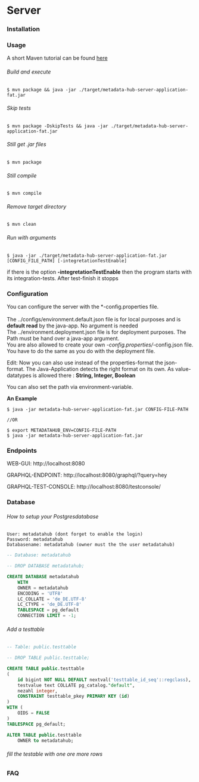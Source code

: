 # Server

### Installation


### Usage

A short Maven tutorial can be found [here](https://docs.google.com/document/d/16Iya2Z0hCarSu4MzKlrsoGz86bL85nANL7ZtI1y-_zE/edit?usp=sharing)

###### Build and execute

```console
$ mvn package && java -jar ./target/metadata-hub-server-application-fat.jar
```

###### Skip tests

```console
$ mvn package -DskipTests && java -jar ./target/metadata-hub-server-application-fat.jar
```

###### Still get .jar files

```console
$ mvn package
```

###### Still compile

```console
$ mvn compile
```

###### Remove target directory

```console
$ mvn clean
```

###### Run with arguments

```console
$ java -jar ./target/metadata-hub-server-application-fat.jar [CONFIG_FILE_PATH] [-integretationTestEnable]
```
if there is the option **-integretationTestEnable** then the program starts with its integration-tests. After test-finish it stopps

### Configuration
You can configure the server with the *-config.properties file.<br><br>
The ../configs/environment.default.json file is for local purposes and is **default read** by the java-app. No argument is needed<br>
The ../environment.deployment.json file is for deployment purposes. The Path must be hand over a java-app argument.<br>
You are also allowed to create your own *-config.properties/*-config.json file. You have to do the same as you do with the deployment file.

Edit: Now you can also use instead of the properties-format the json-format.
The Java-Application detects the right format on its own.
As value-datatypes is allowed there : **String, Integer, Boolean**

 You can also set the path via environment-variable.

**An Example**

```console
$ java -jar metadata-hub-server-application-fat.jar CONFIG-FILE-PATH

//OR

$ export METADATAHUB_ENV=CONFIG-FILE-PATH
$ java -jar metadata-hub-server-application-fat.jar
```





### Endpoints

WEB-GUI: http://localhost:8080

GRAPHQL-ENDPOINT: http://localhost:8080/graphql/?query=hey

GRAPHQL-TEST-CONSOLE: http://localhost:8080/testconsole/


### Database
###### How to setup your Postgresdatabase
```
User: metadatahub (dont forget to enable the login)
Password: metadatahub
Databasename: metadatahub (owner must the the user metadatahub)
```

```sql
-- Database: metadatahub

-- DROP DATABASE metadatahub;

CREATE DATABASE metadatahub
    WITH
    OWNER = metadatahub
    ENCODING = 'UTF8'
    LC_COLLATE = 'de_DE.UTF-8'
    LC_CTYPE = 'de_DE.UTF-8'
    TABLESPACE = pg_default
    CONNECTION LIMIT = -1;
```

###### Add a testtable

```sql
-- Table: public.testtable

-- DROP TABLE public.testtable;

CREATE TABLE public.testtable
(
    id bigint NOT NULL DEFAULT nextval('testtable_id_seq'::regclass),
    testvalue text COLLATE pg_catalog."default",
    nezahl integer,
    CONSTRAINT testtable_pkey PRIMARY KEY (id)
)
WITH (
    OIDS = FALSE
)
TABLESPACE pg_default;

ALTER TABLE public.testtable
    OWNER to metadatahub;
```
###### fill the testable with one ore more rows




### FAQ


